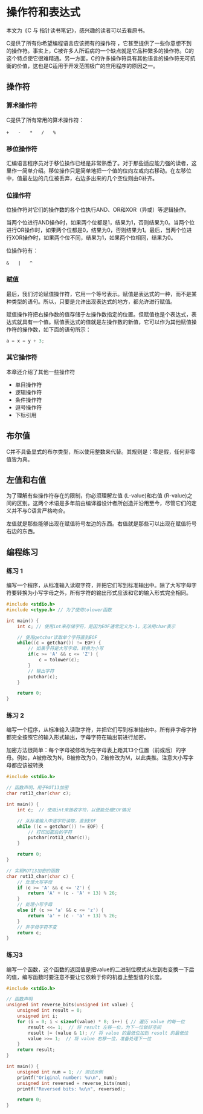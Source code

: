 # 操作符和表达式
本文为《C 与 指针读书笔记》，感兴趣的读者可以去看原书。

C提供了所有你希望编程语言应该拥有的操作符 ，它甚至提供了一些你意想不到的操作符。事实上，C被许多人所诟病的一个缺点就是它品种繁多的操作符。C的这个特点使它很难精通。另一方面，C的许多操作符具有其他语言的操作符无可抗衡的价值，这也是C适用于开发范围极广的应用程序的原因之一。

## 操作符
### 算术操作符
C提供了所有常用的算术操作符：

```
+　　-　　*　　/　　%
```

### 移位操作符
汇编语言程序员对于移位操作已经是非常熟悉了。对于那些适应能力强的读者，这里作一简单介绍。移位操作只是简单地把一个值的位向左或向右移动。在左移位中，值最左边的几位被丢弃，右边多出来的几个空位则由0补齐。

### 位操作符
位操作符对它们的操作数的各个位执行AND、OR和XOR（异或）等逻辑操作。

当两个位进行AND操作时，如果两个位都是1，结果为1，否则结果为0。当两个位进行OR操作时，如果两个位都是0，结果为0，否则结果为1。最后，当两个位进行XOR操作时，如果两个位不同，结果为1，如果两个位相同，结果为0。

位操作符有：

```
&　　|　　^
```

### 赋值
最后，我们讨论赋值操作符，它用一个等号表示。赋值是表达式的一种，而不是某种类型的语句。所以，只要是允许出现表达式的地方，都允许进行赋值。

赋值操作符把右操作数的值存储于左操作数指定的位置。但赋值也是个表达式，表达式就具有一个值。赋值表达式的值就是左操作数的新值，它可以作为其他赋值操作符的操作数，如下面的语句所示：

```c
a = x = y + 3;
```

### 其它操作符
本章还介绍了其他一些操作符

- 单目操作符
- 逻辑操作符
- 条件操作符
- 逗号操作符
- 下标引用

## 布尔值
C并不具备显式的布尔类型，所以使用整数来代替。其规则是：零是假，任何非零值皆为真。

## 左值和右值
为了理解有些操作符存在的限制，你必须理解左值 (L-value)和右值 (R-value)之间的区别。这两个术语是多年前由编译器设计者所创造并沿用至今，尽管它们的定义并不与C语言严格吻合。

左值就是那些能够出现在赋值符号左边的东西。右值就是那些可以出现在赋值符号右边的东西。

## 编程练习
### 练习 1
编写一个程序，从标准输入读取字符，并把它们写到标准输出中。除了大写字母字符要转换为小写字母之外，所有字符的输出形式应该和它的输入形式完全相同。

```c
#include <stdio.h>
#include <ctype.h> // 为了使用tolower函数

int main() {
    int c; // 使用int来存储字符，是因为EOF通常定义为-1，无法用char表示

    // 使用getchar读取单个字符直到EOF
    while((c = getchar()) != EOF) {
        // 如果字符是大写字母，转换为小写
        if(c >= 'A' && c <= 'Z') {
            c = tolower(c);
        }
        // 输出字符
        putchar(c);
    }

    return 0;
}
```

### 练习 2
编写一个程序，从标准输入读取字符，并把它们写到标准输出中。所有非字母字符都完全按照它的输入形式输出，字母字符在输出前进行加密。

加密方法很简单：每个字母被修改为在字母表上距其13个位置（前或后）的字母。例如，A被修改为N，B被修改为O，Z被修改为M，以此类推。注意大小写字母都应该被转换

```c
#include <stdio.h>

// 函数声明，用于ROT13加密
char rot13_char(char c);

int main() {
    int c;  // 使用int来接收字符，以便能处理EOF情况

    // 从标准输入中逐字符读取，直到EOF
    while ((c = getchar()) != EOF) {
        // 打印加密后的字符
        putchar(rot13_char(c));
    }

    return 0;
}

// 实现ROT13加密的函数
char rot13_char(char c) {
    // 处理大写字母
    if (c >= 'A' && c <= 'Z') {
        return 'A' + (c - 'A' + 13) % 26;
    }
    // 处理小写字母
    else if (c >= 'a' && c <= 'z') {
        return 'a' + (c - 'a' + 13) % 26;
    }
    // 非字母字符不变
    return c;
}
```

### 练习3
编写一个函数，这个函数的返回值是把value的二进制位模式从左到右变换一下后的值，编写函数时要注意不要让它依赖于你的机器上整型值的长度。

```c
#include <stdio.h>

// 函数声明
unsigned int reverse_bits(unsigned int value) {
    unsigned int result = 0;
    unsigned int i;
    for (i = 0; i < sizeof(value) * 8; i++) { // 遍历 value 的每一位
        result <<= 1;  // 将 result 左移一位，为下一位做好空间
        result |= (value & 1); // 将 value 的最低位加到 result 的最低位
        value >>= 1;  // 将 value 右移一位，准备处理下一位
    }
    return result;
}

int main() {
    unsigned int num = 1; // 测试示例
    printf("Original number: %u\n", num);
    unsigned int reversed = reverse_bits(num);
    printf("Reversed bits: %u\n", reversed);

    return 0;
}
```

















